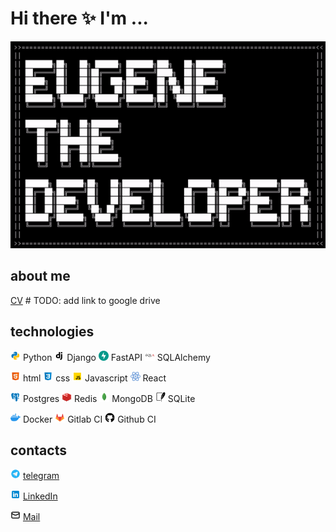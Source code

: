 # Hi there ✨ I'm ...

![ascii art](./assets/ascii.gif)

## about me

[CV](...) # TODO: add link to google drive

## technologies

<img width="16px" src="./assets/python.svg" alt="python logo" /> Python <img width="16px" src="./assets/django.svg" alt="django logo" /> Django <img width="16px" src="./assets/fastapi.svg" alt="fastapi logo" /> FastAPI <img width="16px" src="./assets/sqlalchemy.svg" alt="sqlalchemy logo" /> SQLAlchemy

<img width="16px" src="./assets/html.svg" alt="html logo" /> html <img width="16px" src="./assets/css.svg" alt="css logo" /> css <img width="16px" src="./assets/javascript.svg" alt="javascript logo" /> Javascript <img width="16px" src="./assets/react.svg" alt="react logo" /> React

<img width="16px" src="./assets/postgres.svg" alt="postgres logo" /> Postgres <img width="16px" src="./assets/redis.svg" alt="redis logo" /> Redis <img width="16px" src="./assets/mongodb.svg" alt="mongodb logo" /> MongoDB <img width="16px" src="./assets/sqlite.svg" alt="sqlite logo" /> SQLite

<img width="16px" src="./assets/docker.svg" alt="docker logo" /> Docker <img width="16px" src="./assets/gitlab.svg" alt="gitlab logo" /> Gitlab CI <img width="16px" src="./assets/github.svg" alt="github logo" /> Github CI

## contacts

<img width="16px" src="./assets/telegram.svg" alt="telegram logo" /> [telegram](https://t.me/emakunev)

<img width="16px" src="./assets/linkedin.svg" alt="linkedin logo" /> [LinkedIn](https://www.linkedin.com/in/eugene-makunev-b9682b233/)

<img width="16px" src="./assets/mail.svg" alt="mail logo" /> [Mail](mailto:e.makunev@gmail.com)
